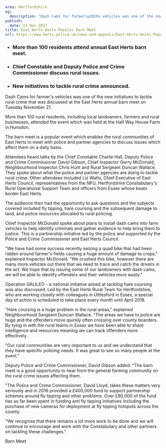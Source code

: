 ```yaml
area: Hertfordshire
og:
  description: "Dash Cams for farmer\u2019s vehicles was one of the new initiatives to tackle rural crime that was discussed at the East Herts annual barn meet on Tuesday November 21."
publish:
  date: 23 Nov 2017
title: East Herts Hosts Popular Barn Meet
url: https://www.herts.police.uk/news-and-appeals/East-Herts-Hosts-Popular-Barn-Meet-1199A
```

* ### More than 100 residents attend annual East Herts barn meet.

 * ### Chief Constable and Deputy Police and Crime Commissioner discuss rural issues.

 * ### New initiatives to tackle rural crime announced.

Dash Cams for farmer's vehicles was one of the new initiatives to tackle rural crime that was discussed at the East Herts annual barn meet on Tuesday November 21.

More than 100 rural residents, including local landowners, farmers and rural businesses, attended the event which was held at the Half Way House Farm in Hunsdon.

The barn meet is a popular event which enables the rural communities of East Herts to meet with police and partner agencies to discuss issues which affect them on a daily basis.

Attendees heard talks by the Chief Constable Charlie Hall, Deputy Police and Crime Commissioner David Gibson, Chief Inspector Gerry McDonald, Neighbourhood Inspector Chris Hunt and Rural Sergeant Duncan Wallace. They spoke about what the police and partner agencies are doing to tackle rural crime. Other attendees included Liz Watts, Chief Executive of East Herts Council, representatives from the NFU, Hertfordshire Constabulary's Rural Operational Support Team and officers from Essex whose beats border East Herts.

The audience then had the opportunity to ask questions and the subjects covered included fly tipping, hare coursing and the subsequent damage to land, and police resources allocated to rural policing.

Chief Inspector McDonald spoke about plans to install dash cams into farm vehicles to help identify criminals and gather evidence to help bring them to justice. This is a partnership initiative led by the police and supported by the Police and Crime Commissioner and East Herts Council.

"We have had some success recently seizing a quad bike that had been ridden around farmer's fields causing a huge amount of damage to crops," explained Inspector McDonald. "We crushed this bike, however there are many more vehicles out there that we need to trace and catch the drivers in the act. We hope that by issuing some of our landowners with dash cams, we will be able to identify offenders and their vehicles more easily."

Operation GALILEO - a national initiative aimed at tackling hare coursing was also discussed. Led by the East Herts Rural Team for Hertfordshire, who are working closely with colleagues in Uttlesford in Essex, a special day of action is scheduled to take place every month until April 2018.

"Hare coursing is a huge problem in the rural areas," explained Neighbourhood Sergeant Duncan Wallace. "The areas we have to police are huge and the offenders move quickly often crossing over county boarders. By tying in with the rural teams in Essex we have been able to share intelligence and resources meaning we can track offenders more effectively.

"Our rural communities are very important to us and we understand that they have specific policing needs. It was great to see so many people at the event."

Deputy Police and Crime Commissioner, David Gibson added: "The barn meet is a good opportunity to hear from the general farming community on the rural crime issues affecting them.

"The Police and Crime Commissioner, David Lloyd, takes these matters very seriously and in 2016 provided a £400,000 fund to support partnership schemes around fly tipping and other problems. Over £80,000 of the fund has so far been spent in funding anti fly tipping initiatives including the purchase of new cameras for deployment at fly tipping hotspots across the county.

"We recognise that there remains a lot more work to be done and we will continue to encourage and work with the Constabulary and other partners on tackling these challenges."

Barn Meet
